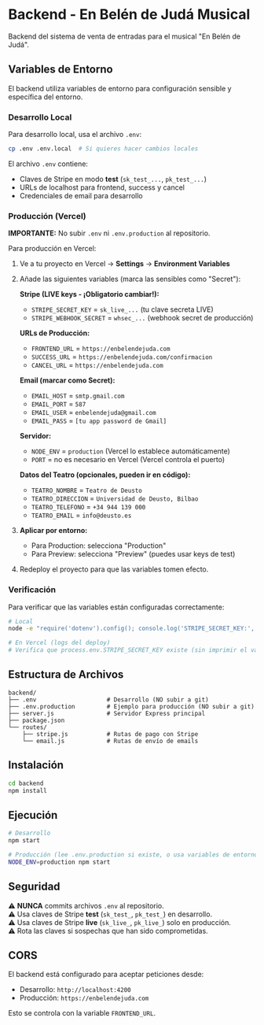# Backend - En Belén de Judá Musical

Backend del sistema de venta de entradas para el musical "En Belén de Judá".

## Variables de Entorno

El backend utiliza variables de entorno para configuración sensible y específica del entorno.

### Desarrollo Local

Para desarrollo local, usa el archivo `.env`:
```bash
cp .env .env.local  # Si quieres hacer cambios locales
```

El archivo `.env` contiene:
- Claves de Stripe en modo **test** (`sk_test_...`, `pk_test_...`)
- URLs de localhost para frontend, success y cancel
- Credenciales de email para desarrollo

### Producción (Vercel)

**IMPORTANTE:** No subir `.env` ni `.env.production` al repositorio.

Para producción en Vercel:

1. Ve a tu proyecto en Vercel → **Settings** → **Environment Variables**

2. Añade las siguientes variables (marca las sensibles como "Secret"):

   **Stripe (LIVE keys - ¡Obligatorio cambiar!):**
   - `STRIPE_SECRET_KEY` = `sk_live_...` (tu clave secreta LIVE)
   - `STRIPE_WEBHOOK_SECRET` = `whsec_...` (webhook secret de producción)

   **URLs de Producción:**
   - `FRONTEND_URL` = `https://enbelendejuda.com`
   - `SUCCESS_URL` = `https://enbelendejuda.com/confirmacion`
   - `CANCEL_URL` = `https://enbelendejuda.com`

   **Email (marcar como Secret):**
   - `EMAIL_HOST` = `smtp.gmail.com`
   - `EMAIL_PORT` = `587`
   - `EMAIL_USER` = `enbelendejuda@gmail.com`
   - `EMAIL_PASS` = `[tu app password de Gmail]`

   **Servidor:**
   - `NODE_ENV` = `production` (Vercel lo establece automáticamente)
   - `PORT` = no es necesario en Vercel (Vercel controla el puerto)

   **Datos del Teatro (opcionales, pueden ir en código):**
   - `TEATRO_NOMBRE` = `Teatro de Deusto`
   - `TEATRO_DIRECCION` = `Universidad de Deusto, Bilbao`
   - `TEATRO_TELEFONO` = `+34 944 139 000`
   - `TEATRO_EMAIL` = `info@deusto.es`

3. **Aplicar por entorno:**
   - Para Production: selecciona "Production"
   - Para Preview: selecciona "Preview" (puedes usar keys de test)

4. Redeploy el proyecto para que las variables tomen efecto.

### Verificación

Para verificar que las variables están configuradas correctamente:

```bash
# Local
node -e "require('dotenv').config(); console.log('STRIPE_SECRET_KEY:', process.env.STRIPE_SECRET_KEY?.slice(0, 20) + '...')"

# En Vercel (logs del deploy)
# Verifica que process.env.STRIPE_SECRET_KEY existe (sin imprimir el valor completo)
```

## Estructura de Archivos

```
backend/
├── .env                    # Desarrollo (NO subir a git)
├── .env.production         # Ejemplo para producción (NO subir a git)
├── server.js               # Servidor Express principal
├── package.json
└── routes/
    ├── stripe.js           # Rutas de pago con Stripe
    └── email.js            # Rutas de envío de emails
```

## Instalación

```bash
cd backend
npm install
```

## Ejecución

```bash
# Desarrollo
npm start

# Producción (lee .env.production si existe, o usa variables de entorno del sistema)
NODE_ENV=production npm start
```

## Seguridad

⚠️ **NUNCA** commits archivos `.env` al repositorio.  
⚠️ Usa claves de Stripe **test** (`sk_test_`, `pk_test_`) en desarrollo.  
⚠️ Usa claves de Stripe **live** (`sk_live_`, `pk_live_`) solo en producción.  
⚠️ Rota las claves si sospechas que han sido comprometidas.

## CORS

El backend está configurado para aceptar peticiones desde:
- Desarrollo: `http://localhost:4200`
- Producción: `https://enbelendejuda.com`

Esto se controla con la variable `FRONTEND_URL`.

